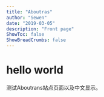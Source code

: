 ```yaml
---
title: "Aboutras"
author: "Sewen"
date: "2019-03-05"
description: "Front page"
ShowToc: false
ShowBreadCrumbs: false
---
```


# hello world
测试Aboutrans站点页面以及中文显示。